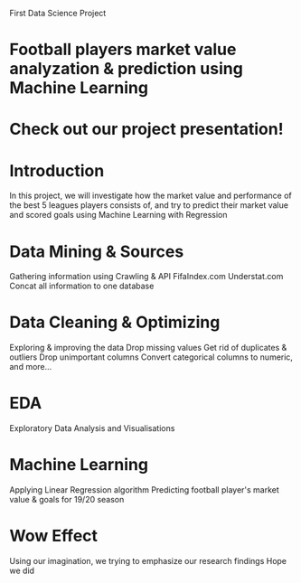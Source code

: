 First Data Science Project
# Football players market value analyzation &amp; prediction using Machine Learning

# Check out our project presentation!

# Introduction

In this project, we will investigate how the market value and performance of the best 5 leagues players consists of,
and try to predict their market value and scored goals using Machine Learning with Regression

# Data Mining & Sources
Gathering information using Crawling & API
FifaIndex.com
Understat.com
Concat all information to one database

# Data Cleaning & Optimizing
Exploring & improving the data
Drop missing values
Get rid of duplicates & outliers
Drop unimportant columns
Convert categorical columns to numeric, and more...

# EDA
Exploratory Data Analysis and Visualisations

# Machine Learning
Applying Linear Regression algorithm
Predicting football player's market value & goals for 19/20 season

# Wow Effect
Using our imagination, we trying to emphasize our research findings
Hope we did
